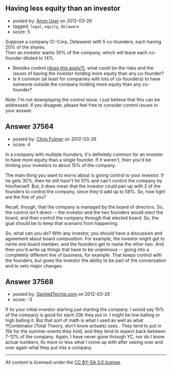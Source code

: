 ## Having less equity than an investor

- posted by: [Anon User](https://stackexchange.com/users/-1/16210-anon-user) on 2012-03-26
- tagged: `legal`, `equity`, `delaware`
- score: 5

Suppose a company (C-Corp, Delaware) with 5 co-founders, each having 20% of the shares.  
Then an investor wants 30% of the company, which will leave each co-founder diluted to 14%.

 - Besides control [(does this apply?)][1], what could be the risks and the issues of having the investor holding more equity than any co-founder?  
 - Is it common (at least for companies with lots of co-founders) to have someone outside the company holding more equity than any co-founder?

Note: I'm not downplaying the control issue. I just believe that this can be addressed. If you disagree, please feel free to consider control issues in your answer.

  [1]: http://answers.onstartups.com/questions/16148/maintaining-llc-control-with-less-than-50-ownership


## Answer 37564

- posted by: [Chris Fulmer](https://stackexchange.com/users/-1/17026-chris-fulmer) on 2012-03-26
- score: 4

In a company with multiple founders, it's definitely common for an investor to have more equity than a single founder.  If it weren't, then you'd be limiting your investors to about 15% of the company.

The main thing you want to worry about is giving control to your investor.  If he gets 30%, then he still hasn't hit 51% and can't control the company by him/herself.  But, it does mean that the investor could pair up with 2 of the founders to control the company, since they'd add up to 58%.  So, how tight are the five of you?

Recall, though, that the company is managed by the board of directors.  So, the control isn't direct -- the investor and the two founders would elect the board, and then control the company through that elected board.  So, the goal should be to keep that scenario from happening.

So, what can you do?  With any investor, you should have a discussion and agreement about board composition.  For example, the investor might get to name one board member, and the founders get to name the other two.  And then you'd write up things that have to be unanimous -- going into a completely different line of business, for example.  That keeps control with the founders, but gives the investor the ability to be part of the conversation and to veto major changes.


## Answer 37568

- posted by: [SpoiledTechie.com](https://stackexchange.com/users/-1/4994-spoiledtechie-com) on 2012-03-26
- score: -3

If its your initial investor starting just starting the company.  I would say 10% of the company is good for each 20k they put in.  I might be low balling or high balling it.  But that sort of math is what I used as well as what YCombinator (Total Theory, don't know actuals) uses..  They tend to put in 15k for the summer events they hold, and they tend to expect back between 7-12% of the company.  Again, I have never gone through YC, nor do I know actual numbers, its more or less what I come up with after seeing over and over again what they put into a company.



---

All content is licensed under the [CC BY-SA 3.0 license](https://creativecommons.org/licenses/by-sa/3.0/).
